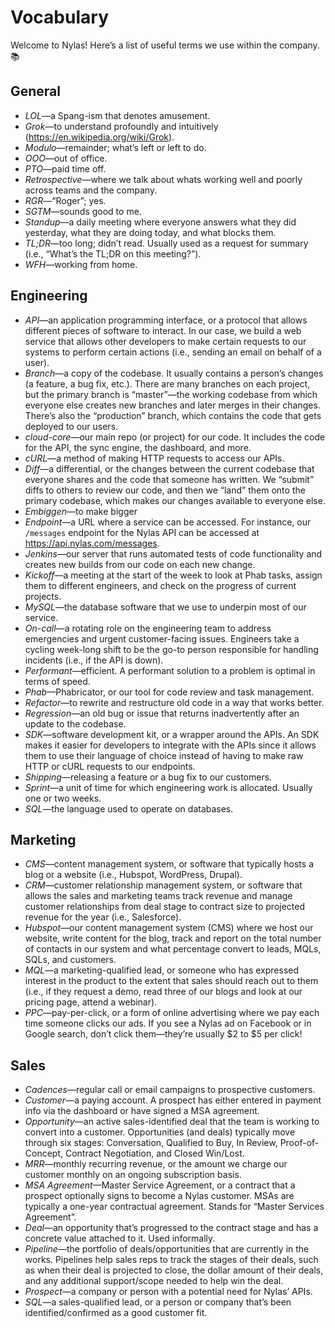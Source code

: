 # Vocabulary

Welcome to Nylas! Here’s a list of useful terms we use within the company. 📚 

## General
- *LOL*—a Spang-ism that denotes amusement.
- *Grok*—to understand profoundly and intuitively (https://en.wikipedia.org/wiki/Grok).
- *Modulo*—remainder; what’s left or left to do.
- *OOO*—out of office.
- *PTO*—paid time off.
- *Retrospective*—where we talk about whats working well and poorly across teams and the company.
- *RGR*—“Roger”; yes.
- *SGTM*—sounds good to me.
- *Standup*—a daily meeting where everyone answers what they did yesterday, what they are doing today, and what blocks them.
- *TL;DR*—too long; didn’t read. Usually used as a request for summary (i.e., “What’s the TL;DR on this meeting?”).
- *WFH*—working from home.

## Engineering
- *API*—an application programming interface, or a protocol that allows different pieces of software to interact. In our case, we build a web service that allows other developers to make certain requests to our systems to perform certain actions (i.e., sending an email on behalf of a user).
- *Branch*—a copy of the codebase. It usually contains a person’s changes (a feature, a bug fix, etc.). There are many branches on each project, but the primary branch is “master”—the working codebase from which everyone else creates new branches and later merges in their changes. There’s also the “production” branch, which contains the code that gets deployed to our users.
- *cloud-core*—our main repo (or project) for our code. It includes the code for the API, the sync engine, the dashboard, and more.
- *cURL*—a method of making HTTP requests to access our APIs.
- *Diff*—a differential, or the changes between the current codebase that everyone shares and the code that someone has written. We “submit” diffs to others to review our code, and then we “land” them onto the primary codebase, which makes our changes available to everyone else.
- *Embiggen*—to make bigger
- *Endpoint*—a URL where a service can be accessed. For instance, our `/messages` endpoint for the Nylas API can be accessed at https://api.nylas.com/messages.
- *Jenkins*—our server that runs automated tests of code functionality and creates new builds from our code on each new change.
- *Kickoff*—a meeting at the start of the week to look at Phab tasks, assign them to different engineers, and check on the progress of current projects.
- *MySQL*—the database software that we use to underpin most of our service.
- *On-call*—a rotating role on the engineering team to address emergencies and urgent customer-facing issues. Engineers take a cycling week-long shift to be the go-to person responsible for handling incidents (i.e., if the API is down).
- *Performant*—efficient. A performant solution to a problem is optimal in terms of speed.
- *Phab*—Phabricator, or our tool for code review and task management.
- *Refactor*—to rewrite and restructure old code in a way that works better.
- *Regression*—an old bug or issue that returns inadvertently after an update to the codebase.
- *SDK*—software development kit, or a wrapper around the APIs. An SDK makes it easier for developers to integrate with the APIs since it allows them to use their language of choice instead of having to make raw HTTP or cURL requests to our endpoints.
- *Shipping*—releasing a feature or a bug fix to our customers.
- *Sprint*—a unit of time for which engineering work is allocated. Usually one or two weeks.
- *SQL*—the language used to operate on databases.

## Marketing
- *CMS*—content management system, or software that typically hosts a blog or a website (i.e., Hubspot, WordPress, Drupal).
- *CRM*—customer relationship management system, or software that allows the sales and marketing teams track revenue and manage customer relationships from deal stage to contract size to projected revenue for the year (i.e., Salesforce).
- *Hubspot*—our content management system (CMS) where we host our website, write content for the blog, track and report on the total number of contacts in our system and what percentage convert to leads, MQLs, SQLs, and customers.
- *MQL*—a marketing-qualified lead, or someone who has expressed interest in the product to the extent that sales should reach out to them (i.e., if they request a demo, read three of our blogs and look at our pricing page, attend a webinar).
- *PPC*—pay-per-click, or a form of online advertising where we pay each time someone clicks our ads. If you see a Nylas ad on Facebook or in Google search, don’t click them—they’re usually $2 to $5 per click!

## Sales
- *Cadences*—regular call or email campaigns to prospective customers.
- *Customer*—a paying account. A prospect has either entered in payment info via the dashboard or have signed a MSA agreement.
- *Opportunity*—an active sales-identified deal that the team is working to convert into a customer. Opportunities (and deals) typically move through six stages: Conversation, Qualified to Buy, In Review, Proof-of-Concept, Contract Negotiation, and Closed Win/Lost.
- *MRR*—monthly recurring revenue, or the amount we charge our customer monthly on an ongoing subscription basis.
- *MSA Agreement*—Master Service Agreement, or a contract that a prospect optionally signs to become a Nylas customer. MSAs are typically a one-year contractual agreement. Stands for “Master Services Agreement”.
- *Deal*—an opportunity that’s progressed to the contract stage and has a concrete value attached to it. Used informally.
- *Pipeline*—the portfolio of deals/opportunities that are currently in the works. Pipelines help sales reps to track the stages of their deals, such as when their deal is projected to close, the dollar amount of their deals, and any additional support/scope needed to help win the deal.
- *Prospect*—a company or person with a potential need for Nylas’ APIs.
- *SQL*—a sales-qualified lead, or a person or company that’s been identified/confirmed as a good customer fit.
